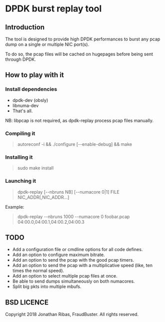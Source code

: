 # DPDK burst replay tool

## Introduction

The tool is designed to provide high DPDK performances to burst any pcap dump on
a single or multiple NIC port(s).

To do so, the pcap files will be cached on hugepages before being sent through DPDK.

## How to play with it

### Install dependencies

* dpdk-dev (obsly)
* libnuma-dev
* That's all.

NB: libpcap is not required, as dpdk-replay process pcap files manually.

### Compiling it

> autoreconf -i && ./configure [--enable-debug] && make

### Installing it

> sudo make install

### Launching it

> dpdk-replay [--nbruns NB] [--numacore 0|1] FILE NIC_ADDR[,NIC_ADDR...]

Example:
> dpdk-replay --nbruns 1000 --numacore 0 foobar.pcap 04:00.0,04:00.1,04:00.2,04:00.3

## TODO

* Add a configuration file or cmdline options for all code defines.
* Add an option to configure maximum bitrate.
* Add an option to send the pcap with the good pcap timers.
* Add an option to send the pcap with a multiplicative speed (like, ten times the normal speed).
* Add an option to select multiple pcap files at once.
* Be able to send dumps simultaneously on both numacores.
* Split big pkts into multiple mbufs.

## BSD LICENCE

Copyright 2018 Jonathan Ribas, FraudBuster. All rights reserved.
